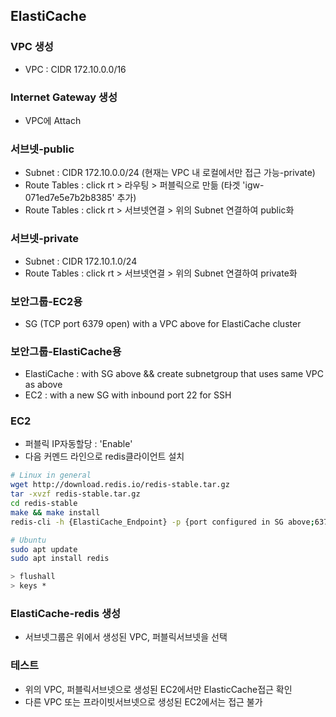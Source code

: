 

## ElastiCache

### VPC 생성
- VPC : CIDR 172.10.0.0/16

### Internet Gateway 생성
- VPC에 Attach

### 서브넷-public
- Subnet : CIDR 172.10.0.0/24 (현재는 VPC 내 로컬에서만 접근 가능-private)
- Route Tables : click rt > 라우팅 > 퍼블릭으로 만듦 (타겟 'igw-071ed7e5e7b2b8385' 추가)
- Route Tables : click rt > 서브넷연결 > 위의 Subnet 연결하여 public화

### 서브넷-private
- Subnet : CIDR 172.10.1.0/24
- Route Tables : click rt > 서브넷연결 > 위의 Subnet 연결하여 private화

### 보안그룹-EC2용
- SG (TCP port 6379 open) with a VPC above for ElastiCache cluster

### 보안그룹-ElastiCache용
- ElastiCache : with SG above && create subnetgroup that uses same VPC as above
- EC2 : with a new SG with inbound port 22 for SSH

### EC2
- 퍼블릭 IP자동할당 : 'Enable'
- 다음 커멘드 라인으로 redis클라이언트 설치

```sh
# Linux in general
wget http://download.redis.io/redis-stable.tar.gz
tar -xvzf redis-stable.tar.gz
cd redis-stable
make && make install
redis-cli -h {ElastiCache_Endpoint} -p {port configured in SG above;6379}

# Ubuntu
sudo apt update
sudo apt install redis

> flushall
> keys *
```


### ElastiCache-redis 생성
- 서브넷그룹은 위에서 생성된 VPC, 퍼블릭서브넷을 선택

### 테스트
- 위의 VPC, 퍼블릭서브넷으로 생성된 EC2에서만 ElasticCache접근 확인
- 다른 VPC 또는 프라이빗서브넷으로 생성된 EC2에서는 접근 불가
